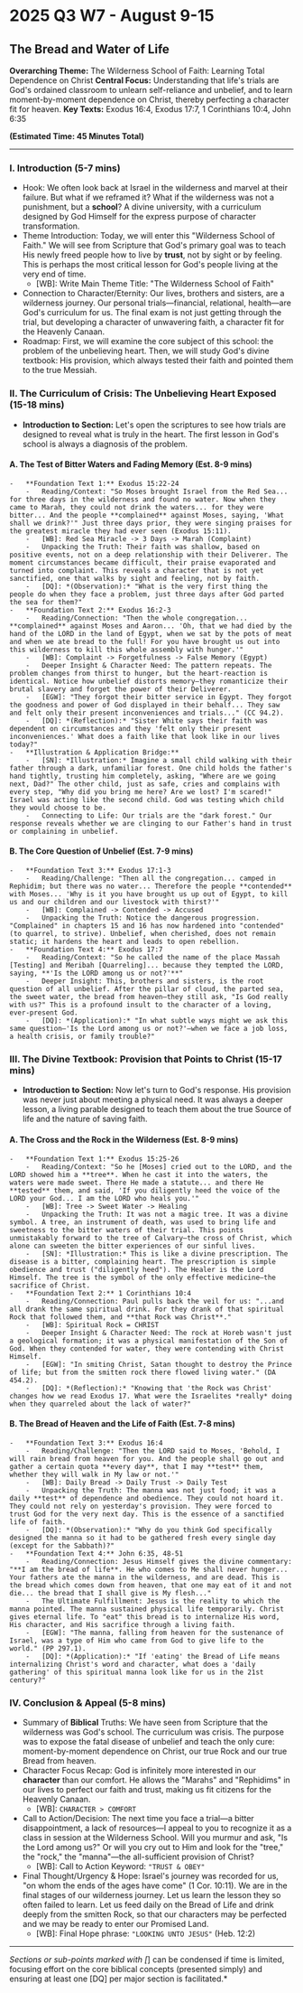 # 2025 Q3 W7 - August 9-15
## The Bread and Water of Life

**Overarching Theme:** The Wilderness School of Faith: Learning Total Dependence on Christ
**Central Focus:** Understanding that life's trials are God's ordained classroom to unlearn self-reliance and unbelief, and to learn moment-by-moment dependence on Christ, thereby perfecting a character fit for heaven.
**Key Texts:** Exodus 16:4, Exodus 17:7, 1 Corinthians 10:4, John 6:35

**(Estimated Time: 45 Minutes Total)**

---

### I. Introduction (5-7 mins)
-   Hook: We often look back at Israel in the wilderness and marvel at their failure. But what if we reframed it? What if the wilderness was not a punishment, but a **school**? A divine university, with a curriculum designed by God Himself for the express purpose of character transformation.
-   Theme Introduction: Today, we will enter this "Wilderness School of Faith." We will see from Scripture that God's primary goal was to teach His newly freed people how to live by **trust**, not by sight or by feeling. This is perhaps the most critical lesson for God's people living at the very end of time.
    -   [WB]: Write Main Theme Title: "The Wilderness School of Faith"
-   Connection to Character/Eternity: Our lives, brothers and sisters, are a wilderness journey. Our personal trials—financial, relational, health—are God's curriculum for us. The final exam is not just getting through the trial, but developing a character of unwavering faith, a character fit for the Heavenly Canaan.
-   Roadmap: First, we will examine the core subject of this school: the problem of the unbelieving heart. Then, we will study God's divine textbook: His provision, which always tested their faith and pointed them to the true Messiah.

### II. The Curriculum of Crisis: The Unbelieving Heart Exposed (15-18 mins)
-   **Introduction to Section:** Let's open the scriptures to see how trials are designed to reveal what is truly in the heart. The first lesson in God's school is always a diagnosis of the problem.

#### A. The Test of Bitter Waters and Fading Memory (Est. 8-9 mins)
    -   **Foundation Text 1:** Exodus 15:22-24
        -   Reading/Context: "So Moses brought Israel from the Red Sea... for three days in the wilderness and found no water. Now when they came to Marah, they could not drink the waters... for they were bitter... And the people **complained** against Moses, saying, 'What shall we drink?'" Just three days prior, they were singing praises for the greatest miracle they had ever seen (Exodus 15:11).
        -   [WB]: Red Sea Miracle -> 3 Days -> Marah (Complaint)
        -   Unpacking the Truth: Their faith was shallow, based on positive events, not on a deep relationship with their Deliverer. The moment circumstances became difficult, their praise evaporated and turned into complaint. This reveals a character that is not yet sanctified, one that walks by sight and feeling, not by faith.
        -   [DQ]: *(Observation):* "What is the very first thing the people do when they face a problem, just three days after God parted the sea for them?"
    -   **Foundation Text 2:** Exodus 16:2-3
        -   Reading/Connection: "Then the whole congregation... **complained** against Moses and Aaron... 'Oh, that we had died by the hand of the LORD in the land of Egypt, when we sat by the pots of meat and when we ate bread to the full! For you have brought us out into this wilderness to kill this whole assembly with hunger.'"
        -   [WB]: Complaint -> Forgetfulness -> False Memory (Egypt)
        -   Deeper Insight & Character Need: The pattern repeats. The problem changes from thirst to hunger, but the heart-reaction is identical. Notice how unbelief distorts memory—they romanticize their brutal slavery and forget the power of their Deliverer.
        -   [EGW]: "They forgot their bitter service in Egypt. They forgot the goodness and power of God displayed in their behalf... They saw and felt only their present inconveniences and trials..." (CC 94.2).
        -   [DQ]: *(Reflection):* "Sister White says their faith was dependent on circumstances and they 'felt only their present inconveniences.' What does a faith like that look like in our lives today?"
    -   **Illustration & Application Bridge:**
        -   [SN]: *Illustration:* Imagine a small child walking with their father through a dark, unfamiliar forest. One child holds the father's hand tightly, trusting him completely, asking, "Where are we going next, Dad?" The other child, just as safe, cries and complains with every step, "Why did you bring me here? Are we lost? I'm scared!" Israel was acting like the second child. God was testing which child they would choose to be.
        -   Connecting to Life: Our trials are the "dark forest." Our response reveals whether we are clinging to our Father's hand in trust or complaining in unbelief.

#### B. The Core Question of Unbelief (Est. 7-9 mins)
    -   **Foundation Text 3:** Exodus 17:1-3
        -   Reading/Challenge: "Then all the congregation... camped in Rephidim; but there was no water... Therefore the people **contended** with Moses... 'Why is it you have brought us up out of Egypt, to kill us and our children and our livestock with thirst?'"
        -   [WB]: Complained -> Contended -> Accused
        -   Unpacking the Truth: Notice the dangerous progression. "Complained" in chapters 15 and 16 has now hardened into "contended" (to quarrel, to strive). Unbelief, when cherished, does not remain static; it hardens the heart and leads to open rebellion.
    -   **Foundation Text 4:** Exodus 17:7
        -   Reading/Context: "So he called the name of the place Massah [Testing] and Meribah [Quarreling]... because they tempted the LORD, saying, **'Is the LORD among us or not?'**"
        -   Deeper Insight: This, brothers and sisters, is the root question of all unbelief. After the pillar of cloud, the parted sea, the sweet water, the bread from heaven—they still ask, "Is God really with us?" This is a profound insult to the character of a loving, ever-present God.
        -   [DQ]: *(Application):* "In what subtle ways might we ask this same question—'Is the Lord among us or not?'—when we face a job loss, a health crisis, or family trouble?"

### III. The Divine Textbook: Provision that Points to Christ (15-17 mins)
-   **Introduction to Section:** Now let's turn to God's response. His provision was never just about meeting a physical need. It was always a deeper lesson, a living parable designed to teach them about the true Source of life and the nature of saving faith.

#### A. The Cross and the Rock in the Wilderness (Est. 8-9 mins)
    -   **Foundation Text 1:** Exodus 15:25-26
        -   Reading/Context: "So he [Moses] cried out to the LORD, and the LORD showed him a **tree**. When he cast it into the waters, the waters were made sweet. There He made a statute... and there He **tested** them, and said, 'If you diligently heed the voice of the LORD your God... I am the LORD who heals you.'"
        -   [WB]: Tree -> Sweet Water -> Healing
        -   Unpacking the Truth: It was not a magic tree. It was a divine symbol. A tree, an instrument of death, was used to bring life and sweetness to the bitter waters of their trial. This points unmistakably forward to the tree of Calvary—the cross of Christ, which alone can sweeten the bitter experiences of our sinful lives.
        -   [SN]: *Illustration:* This is like a divine prescription. The disease is a bitter, complaining heart. The prescription is simple obedience and trust ("diligently heed"). The Healer is the Lord Himself. The tree is the symbol of the only effective medicine—the sacrifice of Christ.
    -   **Foundation Text 2:** 1 Corinthians 10:4
        -   Reading/Connection: Paul pulls back the veil for us: "...and all drank the same spiritual drink. For they drank of that spiritual Rock that followed them, and **that Rock was Christ**."
        -   [WB]: Spiritual Rock = CHRIST
        -   Deeper Insight & Character Need: The rock at Horeb wasn't just a geological formation; it was a physical manifestation of the Son of God. When they contended for water, they were contending with Christ Himself.
        -   [EGW]: "In smiting Christ, Satan thought to destroy the Prince of life; but from the smitten rock there flowed living water." (DA 454.2).
        -   [DQ]: *(Reflection):* "Knowing that 'the Rock was Christ' changes how we read Exodus 17. What were the Israelites *really* doing when they quarreled about the lack of water?"

#### B. The Bread of Heaven and the Life of Faith (Est. 7-8 mins)
    -   **Foundation Text 3:** Exodus 16:4
        -   Reading/Challenge: "Then the LORD said to Moses, 'Behold, I will rain bread from heaven for you. And the people shall go out and gather a certain quota **every day**, that I may **test** them, whether they will walk in My law or not.'"
        -   [WB]: Daily Bread -> Daily Trust -> Daily Test
        -   Unpacking the Truth: The manna was not just food; it was a daily **test** of dependence and obedience. They could not hoard it. They could not rely on yesterday's provision. They were forced to trust God for the very next day. This is the essence of a sanctified life of faith.
        -   [DQ]: *(Observation):* "Why do you think God specifically designed the manna so it had to be gathered fresh every single day (except for the Sabbath)?"
    -   **Foundation Text 4:** John 6:35, 48-51
        -   Reading/Connection: Jesus Himself gives the divine commentary: "**I am the bread of life**. He who comes to Me shall never hunger... Your fathers ate the manna in the wilderness, and are dead. This is the bread which comes down from heaven, that one may eat of it and not die... the bread that I shall give is My flesh..."
        -   The Ultimate Fulfillment: Jesus is the reality to which the manna pointed. The manna sustained physical life temporarily. Christ gives eternal life. To "eat" this bread is to internalize His word, His character, and His sacrifice through a living faith.
        -   [EGW]: "The manna, falling from heaven for the sustenance of Israel, was a type of Him who came from God to give life to the world." (PP 297.1).
        -   [DQ]: *(Application):* "If 'eating' the Bread of Life means internalizing Christ's word and character, what does a 'daily gathering' of this spiritual manna look like for us in the 21st century?"

### IV. Conclusion & Appeal (5-8 mins)
-   Summary of **Biblical** Truths: We have seen from Scripture that the wilderness was God's school. The curriculum was crisis. The purpose was to expose the fatal disease of unbelief and teach the only cure: moment-by-moment dependence on Christ, our true Rock and our true Bread from heaven.
-   Character Focus Recap: God is infinitely more interested in our **character** than our comfort. He allows the "Marahs" and "Rephidims" in our lives to perfect our faith and trust, making us fit citizens for the Heavenly Canaan.
    -   [WB]: `CHARACTER > COMFORT`
-   Call to Action/Decision: The next time you face a trial—a bitter disappointment, a lack of resources—I appeal to you to recognize it as a class in session at the Wilderness School. Will you murmur and ask, "Is the Lord among us?" Or will you cry out to Him and look for the "tree," the "rock," the "manna"—the all-sufficient provision of Christ?
    -   [WB]: Call to Action Keyword: `"TRUST & OBEY"`
-   Final Thought/Urgency & Hope: Israel's journey was recorded for us, "on whom the ends of the ages have come" (1 Cor. 10:11). We are in the final stages of our wilderness journey. Let us learn the lesson they so often failed to learn. Let us feed daily on the Bread of Life and drink deeply from the smitten Rock, so that our characters may be perfected and we may be ready to enter our Promised Land.
    -   [WB]: Final Hope phrase: `"LOOKING UNTO JESUS"` (Heb. 12:2)

---
*Sections or sub-points marked with [*] can be condensed if time is limited, focusing effort on the core biblical concepts (presented simply) and ensuring at least one [DQ] per major section is facilitated.*